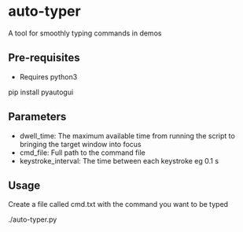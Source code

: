 # auto-typer
A tool for smoothly typing commands in demos

## Pre-requisites
* Requires python3
<p>pip install pyautogui

## Parameters
* dwell_time: The maximum available time from running the script to bringing the target window into focus
* cmd_file: Full path to the command file 
* keystroke_interval: The time between each keystroke eg 0.1 s 

## Usage
<p>Create a file called cmd.txt with the command you want to be typed
<p></p>./auto-typer.py
